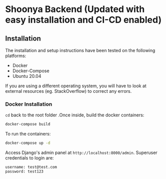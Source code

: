 # Shoonya Backend (Updated with easy installation and CI-CD enabled)

## Installation

The installation and setup instructions have been tested on the following platforms:

- Docker
- Docker-Compose
- Ubuntu 20.04

If you are using a different operating system, you will have to look at external resources (eg. StackOverflow) to correct any errors.

### Docker Installation

`cd` back to the root folder .Once inside, build the docker containers:

```bash
docker-compose build
```

To run the containers:

```bash
docker-compose up -d
```

Access Django's admin panel at `http://localhost:8000/admin`. Superuser credentials to login are:
```
username: test@test.com
password: test123
```

